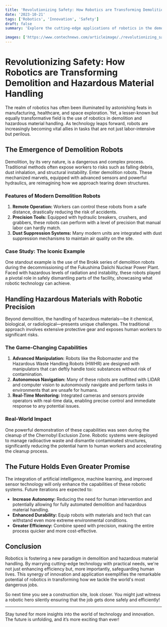 ```yaml
---
title: 'Revolutionizing Safety: How Robotics are Transforming Demolition and Hazardous Material Handling'
date: '2023-10-21'
tags: ['Robotics', 'Innovation', 'Safety']
draft: false
summary: 'Explore the cutting-edge applications of robotics in the demolition and hazardous material handling sectors, and how these advancements are enhancing safety and efficiency.'

images: ['https://www.contechnews.com/articleimage/./revolutionizing_safety_how_robotics_are_transforming_demolition_and_hazardous_material_handling.webp']
---
```


# Revolutionizing Safety: How Robotics are Transforming Demolition and Hazardous Material Handling

The realm of robotics has often been illuminated by astonishing feats in manufacturing, healthcare, and space exploration. Yet, a lesser-known but equally transformative field is the use of robotics in demolition and hazardous material handling. As technology leaps forward, robots are increasingly becoming vital allies in tasks that are not just labor-intensive but perilous.

## The Emergence of Demolition Robots

Demolition, by its very nature, is a dangerous and complex process. Traditional methods often expose workers to risks such as falling debris, dust inhalation, and structural instability. Enter demolition robots. These mechanized marvels, equipped with advanced sensors and powerful hydraulics, are reimagining how we approach tearing down structures.

### Features of Modern Demolition Robots

1. **Remote Operation:** Workers can control these robots from a safe distance, drastically reducing the risk of accidents.
2. **Precision Tools:** Equipped with hydraulic breakers, crushers, and grabbers, these robots can perform with a level of precision that manual labor can hardly match.
3. **Dust Suppression Systems:** Many modern units are integrated with dust suppression mechanisms to maintain air quality on the site.

### Case Study: The Iconic Example

One standout example is the use of the Brokk series of demolition robots during the decommissioning of the Fukushima Daiichi Nuclear Power Plant. Faced with hazardous levels of radiation and instability, these robots played a pivotal role in safely dismantling parts of the facility, showcasing what robotic technology can achieve.

## Handling Hazardous Materials with Robotic Precision

Beyond demolition, the handling of hazardous materials—be it chemical, biological, or radiological—presents unique challenges. The traditional approach involves extensive protective gear and exposes human workers to significant risks.

### The Game-Changing Capabilities

1. **Advanced Manipulation:** Robots like the Robomaster and the Hazardous Waste Handling Robots (HWHR) are designed with manipulators that can deftly handle toxic substances without risk of contamination.
2. **Autonomous Navigation:** Many of these robots are outfitted with LIDAR and computer vision to autonomously navigate and perform tasks in environments that are unsafe for humans.
3. **Real-Time Monitoring:** Integrated cameras and sensors provide operators with real-time data, enabling precise control and immediate response to any potential issues.

### Real-World Impact

One powerful demonstration of these capabilities was seen during the cleanup of the Chernobyl Exclusion Zone. Robotic systems were deployed to manage radioactive waste and dismantle contaminated structures, significantly reducing the potential harm to human workers and accelerating the cleanup process.

## The Future Holds Even Greater Promise

The integration of artificial intelligence, machine learning, and improved sensor technology will only enhance the capabilities of these robotic systems. Future iterations are expected to:

- **Increase Autonomy:** Reducing the need for human intervention and potentially allowing for fully automated demolition and hazardous material handling.
- **Enhanced Durability:** Equip robots with materials and tech that can withstand even more extreme environmental conditions.
- **Greater Efficiency:** Combine speed with precision, making the entire process quicker and more cost-effective.

## Conclusion

Robotics is fostering a new paradigm in demolition and hazardous material handling. By marrying cutting-edge technology with practical needs, we're not just enhancing efficiency but, more importantly, safeguarding human lives. This synergy of innovation and application exemplifies the remarkable potential of robotics in transforming how we tackle the world's most dangerous jobs.

So next time you see a construction site, look closer. You might just witness a robotic hero silently ensuring that the job gets done safely and efficiently!

---

Stay tuned for more insights into the world of technology and innovation. The future is unfolding, and it’s more exciting than ever!